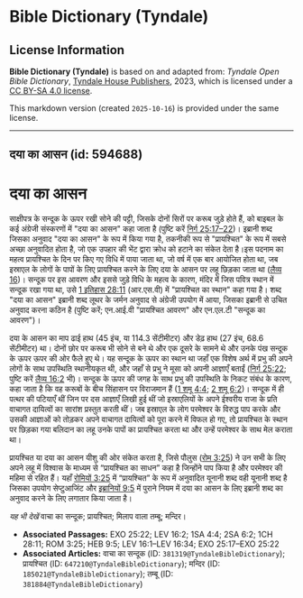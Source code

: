 # Bible Dictionary (Tyndale)

## License Information

**Bible Dictionary (Tyndale)** is based on and adapted from: _Tyndale Open Bible Dictionary_, [Tyndale House Publishers](https://tyndaleopenresources.com/), 2023, which is licensed under a [CC BY-SA 4.0 license](https://creativecommons.org/licenses/by-sa/4.0/legalcode.en).

This markdown version (created `2025-10-16`) is provided under the same license.



--------------------------------

## दया का आसन (id: 594688)

दया का आसन
==========

साक्षीपत्र के सन्दूक के ऊपर रखी सोने की पट्टी, जिसके दोनों सिरों पर करूब जुड़े होते हैं, को बाइबल के कई अंग्रेजी संस्करणों में "दया का आसन" कहा जाता है (पुष्टि करें [निर्ग 25:17–22](https://ref.ly/Exod25:17-Exod25:22))। इब्रानी शब्द जिसका अनुवाद "दया का आसन" के रूप में किया गया है, तकनीकी रूप से "प्रायश्चित" के रूप में सबसे अच्छा अनुवादित होता है, जो एक उपहार की भेंट द्वारा क्रोध को हटाने का संकेत देता है।इस पदनाम का महत्व प्रायश्चित के दिन पर किए गए विधि में पाया जाता था, जो वर्ष में एक बार आयोजित होता था, जब इस्राएल के लोगों के पापों के लिए प्रायश्चित करने के लिए दया के आसन पर लहू छिड़का जाता था ([लैव्य 16](https://ref.ly/Lev16:1-Lev16:34))। सन्दूक पर इस आवरण और इससे जुड़े विधि के महत्व के कारण, मंदिर में जिस पवित्र स्थान में सन्दूक रखा गया था, उसे [1 इतिहास 28:11](https://ref.ly/1Chr28:11) (आर.एस.वी) में "प्रायश्चित का स्थान" कहा गया है। शब्द "दया का आसन" इब्रानी शब्द लूथर के जर्मन अनुवाद से अंग्रेजी उपयोग में आया, जिसका इब्रानी से उचित अनुवाद करना कठिन है (पुष्टि करें; एन.आई.वी "प्रायश्चित आवरण" और एन.एल.टी "सन्दूक का आवरण")।

दया के आसन का माप ढाई हाथ (45 इंच, या 114\.3 सेंटीमीटर) और डेढ़ हाथ (27 इंच, 68\.6 सेंटीमीटर) था। दोनों छोर पर करूब भी सोने से बने थे और एक दूसरे के सामने थे और उनके पंख सन्दूक के ऊपर ऊपर की ओर फैले हुए थे। यह सन्दूक के ऊपर का स्थान था जहाँ एक विशेष अर्थ में प्रभु की अपने लोगों के साथ उपस्थिति स्थानीयकृत थी, और जहाँ से प्रभु ने मूसा को अपनी आज्ञाएँ बताईं ([निर्ग 25:22](https://ref.ly/Exod25:22); पुष्टि करें [लैव्य 16:2](https://ref.ly/Lev16:2) भी)। सन्दूक के ऊपर की जगह के साथ प्रभु की उपस्थिति के निकट संबंध के कारण, कहा जाता है कि वह करूबों के बीच सिंहासन पर विराजमान हैं ([1 शमू 4:4](https://ref.ly/1Sam4:4); [2 शमू 6:2](https://ref.ly/2Sam6:2))। सन्दूक में ही पत्थर की पटियाएँ थीं जिन पर दस आज्ञाएँ लिखी हुई थीं जो इस्राएलियों के अपने ईश्वरीय राजा के प्रति वाचागत दायित्वों का सारांश प्रस्तुत करती थीं। जब इस्राएल के लोग परमेश्वर के विरुद्ध पाप करके और उसकी आज्ञाओं को तोड़कर अपने वाचागत दायित्वों को पूरा करने में विफल हो गए, तो प्रायश्चित के स्थान पर छिड़का गया बलिदान का लहू उनके पापों का प्रायश्चित करता था और उन्हें परमेश्वर के साथ मेल कराता था। 

प्रायश्चित या दया का आसन यीशु की ओर संकेत करता है, जिसे पौलुस ([रोम 3:25](https://ref.ly/Rom3:25)) ने उन सभी के लिए अपने लहू में विश्वास के माध्यम से “प्रायश्चित का साधन” कहा है जिन्होंने पाप किया है और परमेश्वर की महिमा से रहित हैं। यहाँ [रोमियों 3:25](https://ref.ly/Rom3:25) में “प्रायश्चित” के रूप में अनुवादित यूनानी शब्द वही यूनानी शब्द है जिसका उपयोग सेप्टुआजिंट और [इब्रानियों 9:5](https://ref.ly/Heb9:5) में पुराने नियम में दया का आसन के लिए इब्रानी शब्द का अनुवाद करने के लिए लगातार किया जाता है।

*यह भी देखें* वाचा का सन्दूक; प्रायश्चित; मिलाप वाला तम्बू; मन्दिर।

* **Associated Passages:** EXO 25:22; LEV 16:2; 1SA 4:4; 2SA 6:2; 1CH 28:11; ROM 3:25; HEB 9:5; LEV 16:1–LEV 16:34; EXO 25:17–EXO 25:22
* **Associated Articles:** वाचा का सन्दूक (ID: `381319@TyndaleBibleDictionary`); प्रायश्चित (ID: `647210@TyndaleBibleDictionary`); मन्दिर (ID: `185021@TyndaleBibleDictionary`); तम्बू (ID: `381884@TyndaleBibleDictionary`)

